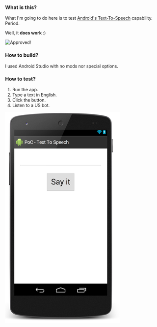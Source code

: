 ### What is this?

What I'm going to do here is to test [Android's Text-To-Speech](http://developer.android.com/reference/android/speech/tts/TextToSpeech.html) capability. Period.

Well, it **does work** :)

![Approved!](http://www.wildfactor.net/wp-content/uploads/2012/10/approved1.jpg)

### How to build?

I used Android Studio with no mods nor special options.

### How to test?

1. Run the app. 
2. Type a text in English.
3. Click the button.
4. Listen to a US bot.

![Snapshot](https://raw.githubusercontent.com/malleor/poc-android-tts/master/snapshot.png)
